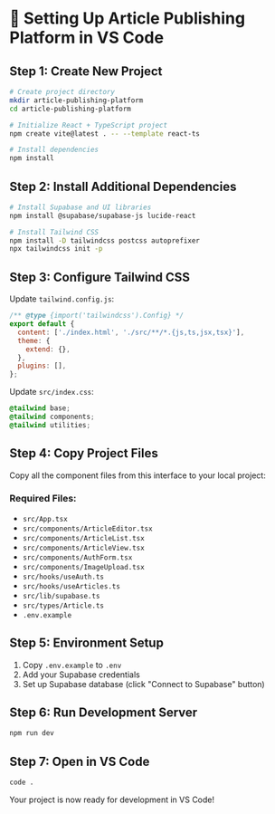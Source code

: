 # 🚀 Setting Up Article Publishing Platform in VS Code

## Step 1: Create New Project
```bash
# Create project directory
mkdir article-publishing-platform
cd article-publishing-platform

# Initialize React + TypeScript project
npm create vite@latest . -- --template react-ts

# Install dependencies
npm install
```

## Step 2: Install Additional Dependencies
```bash
# Install Supabase and UI libraries
npm install @supabase/supabase-js lucide-react

# Install Tailwind CSS
npm install -D tailwindcss postcss autoprefixer
npx tailwindcss init -p
```

## Step 3: Configure Tailwind CSS
Update `tailwind.config.js`:
```javascript
/** @type {import('tailwindcss').Config} */
export default {
  content: ['./index.html', './src/**/*.{js,ts,jsx,tsx}'],
  theme: {
    extend: {},
  },
  plugins: [],
};
```

Update `src/index.css`:
```css
@tailwind base;
@tailwind components;
@tailwind utilities;
```

## Step 4: Copy Project Files
Copy all the component files from this interface to your local project:

### Required Files:
- `src/App.tsx`
- `src/components/ArticleEditor.tsx`
- `src/components/ArticleList.tsx`
- `src/components/ArticleView.tsx`
- `src/components/AuthForm.tsx`
- `src/components/ImageUpload.tsx`
- `src/hooks/useAuth.ts`
- `src/hooks/useArticles.ts`
- `src/lib/supabase.ts`
- `src/types/Article.ts`
- `.env.example`

## Step 5: Environment Setup
1. Copy `.env.example` to `.env`
2. Add your Supabase credentials
3. Set up Supabase database (click "Connect to Supabase" button)

## Step 6: Run Development Server
```bash
npm run dev
```

## Step 7: Open in VS Code
```bash
code .
```

Your project is now ready for development in VS Code!